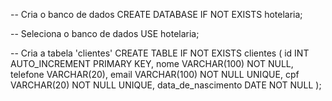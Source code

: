 -- Cria o banco de dados
CREATE DATABASE IF NOT EXISTS hotelaria;

-- Seleciona o banco de dados
USE hotelaria;

-- Cria a tabela 'clientes'
CREATE TABLE IF NOT EXISTS clientes (
    id INT AUTO_INCREMENT PRIMARY KEY,
    nome VARCHAR(100) NOT NULL,
    telefone VARCHAR(20),
    email VARCHAR(100) NOT NULL UNIQUE,
    cpf VARCHAR(20) NOT NULL UNIQUE,
    data_de_nascimento DATE NOT NULL
);
